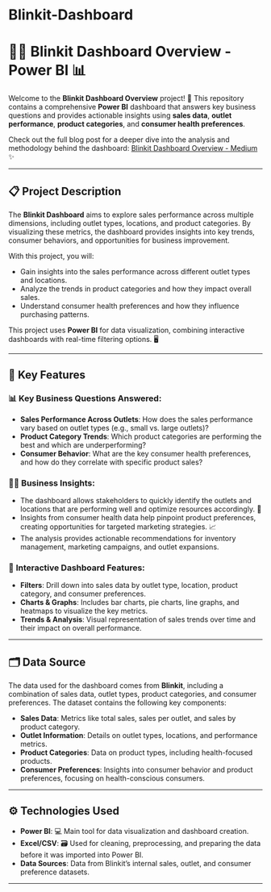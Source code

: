 # Blinkit-Dashboard
# 👩‍💻 Blinkit Dashboard Overview - Power BI 📊

Welcome to the **Blinkit Dashboard Overview** project! 🎉 This repository contains a comprehensive **Power BI** dashboard that answers key business questions and provides actionable insights using **sales data**, **outlet performance**, **product categories**, and **consumer health preferences**.

Check out the full blog post for a deeper dive into the analysis and methodology behind the dashboard: [Blinkit Dashboard Overview - Medium](https://medium.com/@saibhargavkarnati/blinkit-dashboard-overview-40c3be472d1b) ✨

---

## 📋 Project Description

The **Blinkit Dashboard** aims to explore sales performance across multiple dimensions, including outlet types, locations, and product categories. By visualizing these metrics, the dashboard provides insights into key trends, consumer behaviors, and opportunities for business improvement. 

With this project, you will:
- Gain insights into the sales performance across different outlet types and locations.
- Analyze the trends in product categories and how they impact overall sales.
- Understand consumer health preferences and how they influence purchasing patterns.

This project uses **Power BI** for data visualization, combining interactive dashboards with real-time filtering options. 🖥️

---

## 🔑 Key Features

### 📊 **Key Business Questions Answered:**
- **Sales Performance Across Outlets**: How does the sales performance vary based on outlet types (e.g., small vs. large outlets)?
- **Product Category Trends**: Which product categories are performing the best and which are underperforming?
- **Consumer Behavior**: What are the key consumer health preferences, and how do they correlate with specific product sales?

### 🧑‍💼 **Business Insights:**
- The dashboard allows stakeholders to quickly identify the outlets and locations that are performing well and optimize resources accordingly. 🏪
- Insights from consumer health data help pinpoint product preferences, creating opportunities for targeted marketing strategies. 📈
- The analysis provides actionable recommendations for inventory management, marketing campaigns, and outlet expansions.

### 🎯 **Interactive Dashboard Features:**
- **Filters**: Drill down into sales data by outlet type, location, product category, and consumer preferences.
- **Charts & Graphs**: Includes bar charts, pie charts, line graphs, and heatmaps to visualize the key metrics.
- **Trends & Analysis**: Visual representation of sales trends over time and their impact on overall performance.

---

## 🗂️ Data Source

The data used for the dashboard comes from **Blinkit**, including a combination of sales data, outlet types, product categories, and consumer preferences. The dataset contains the following key components:
- **Sales Data**: Metrics like total sales, sales per outlet, and sales by product category.
- **Outlet Information**: Details on outlet types, locations, and performance metrics.
- **Product Categories**: Data on product types, including health-focused products.
- **Consumer Preferences**: Insights into consumer behavior and product preferences, focusing on health-conscious consumers.

---

## ⚙️ Technologies Used

- **Power BI**: 💻 Main tool for data visualization and dashboard creation.
- **Excel/CSV**: 🗃️ Used for cleaning, preprocessing, and preparing the data before it was imported into Power BI.
- **Data Sources**: Data from Blinkit’s internal sales, outlet, and consumer preference datasets.

---
